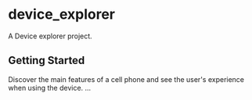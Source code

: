 # device_explorer

A Device explorer project.

## Getting Started

Discover the main features of a cell phone and see the user's experience when using the device.
...
